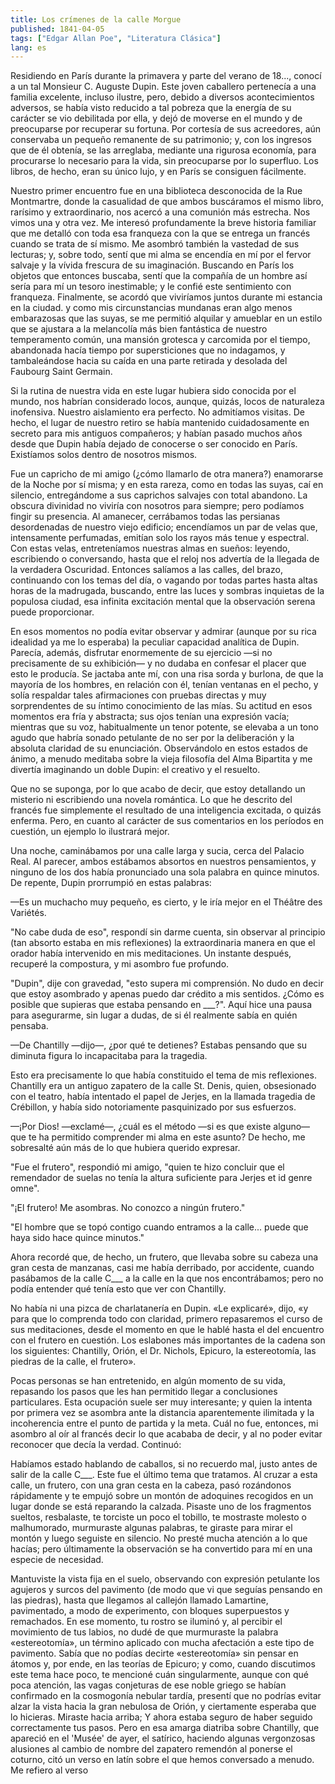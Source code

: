 ```yaml
---
title: Los crímenes de la calle Morgue
published: 1841-04-05
tags: ["Edgar Allan Poe", "Literatura Clásica"]
lang: es
---
```


Residiendo en París durante la primavera y parte del verano de 18..., conocí a un tal Monsieur C. Auguste Dupin. Este joven caballero pertenecía a una familia excelente, incluso ilustre, pero, debido a diversos acontecimientos adversos, se había visto reducido a tal pobreza que la energía de su carácter se vio debilitada por ella, y dejó de moverse en el mundo y de preocuparse por recuperar su fortuna. Por cortesía de sus acreedores, aún conservaba un pequeño remanente de su patrimonio; y, con los ingresos que de él obtenía, se las arreglaba, mediante una rigurosa economía, para procurarse lo necesario para la vida, sin preocuparse por lo superfluo. Los libros, de hecho, eran su único lujo, y en París se consiguen fácilmente.

Nuestro primer encuentro fue en una biblioteca desconocida de la Rue Montmartre, donde la casualidad de que ambos buscáramos el mismo libro, rarísimo y extraordinario, nos acercó a una comunión más estrecha. Nos vimos una y otra vez. Me interesó profundamente la breve historia familiar que me detalló con toda esa franqueza con la que se entrega un francés cuando se trata de sí mismo. Me asombró también la vastedad de sus lecturas; y, sobre todo, sentí que mi alma se encendía en mí por el fervor salvaje y la vívida frescura de su imaginación. Buscando en París los objetos que entonces buscaba, sentí que la compañía de un hombre así sería para mí un tesoro inestimable; y le confié este sentimiento con franqueza. Finalmente, se acordó que viviríamos juntos durante mi estancia en la ciudad. y como mis circunstancias mundanas eran algo menos embarazosas que las suyas, se me permitió alquilar y amueblar en un estilo que se ajustara a la melancolía más bien fantástica de nuestro temperamento común, una mansión grotesca y carcomida por el tiempo, abandonada hacía tiempo por supersticiones que no indagamos, y tambaleándose hacia su caída en una parte retirada y desolada del Faubourg Saint Germain.

Si la rutina de nuestra vida en este lugar hubiera sido conocida por el mundo, nos habrían considerado locos, aunque, quizás, locos de naturaleza inofensiva. Nuestro aislamiento era perfecto. No admitíamos visitas. De hecho, el lugar de nuestro retiro se había mantenido cuidadosamente en secreto para mis antiguos compañeros; y habían pasado muchos años desde que Dupin había dejado de conocerse o ser conocido en París. Existíamos solos dentro de nosotros mismos.

Fue un capricho de mi amigo (¿cómo llamarlo de otra manera?) enamorarse de la Noche por sí misma; y en esta rareza, como en todas las suyas, caí en silencio, entregándome a sus caprichos salvajes con total abandono. La obscura divinidad no viviría con nosotros para siempre; pero podíamos fingir su presencia. Al amanecer, cerrábamos todas las persianas desordenadas de nuestro viejo edificio; encendíamos un par de velas que, intensamente perfumadas, emitían solo los rayos más tenue y espectral. Con estas velas, entreteníamos nuestras almas en sueños: leyendo, escribiendo o conversando, hasta que el reloj nos advertía de la llegada de la verdadera Oscuridad. Entonces salíamos a las calles, del brazo, continuando con los temas del día, o vagando por todas partes hasta altas horas de la madrugada, buscando, entre las luces y sombras inquietas de la populosa ciudad, esa infinita excitación mental que la observación serena puede proporcionar.

En esos momentos no podía evitar observar y admirar (aunque por su rica idealidad ya me lo esperaba) la peculiar capacidad analítica de Dupin. Parecía, además, disfrutar enormemente de su ejercicio —si no precisamente de su exhibición— y no dudaba en confesar el placer que esto le producía. Se jactaba ante mí, con una risa sorda y burlona, de que la mayoría de los hombres, en relación con él, tenían ventanas en el pecho, y solía respaldar tales afirmaciones con pruebas directas y muy sorprendentes de su íntimo conocimiento de las mías. Su actitud en esos momentos era fría y abstracta; sus ojos tenían una expresión vacía; mientras que su voz, habitualmente un tenor potente, se elevaba a un tono agudo que habría sonado petulante de no ser por la deliberación y la absoluta claridad de su enunciación. Observándolo en estos estados de ánimo, a menudo meditaba sobre la vieja filosofía del Alma Bipartita y me divertía imaginando un doble Dupin: el creativo y el resuelto.

Que no se suponga, por lo que acabo de decir, que estoy detallando un misterio ni escribiendo una novela romántica. Lo que he descrito del francés fue simplemente el resultado de una inteligencia excitada, o quizás enferma. Pero, en cuanto al carácter de sus comentarios en los períodos en cuestión, un ejemplo lo ilustrará mejor.

Una noche, caminábamos por una calle larga y sucia, cerca del Palacio Real. Al parecer, ambos estábamos absortos en nuestros pensamientos, y ninguno de los dos había pronunciado una sola palabra en quince minutos. De repente, Dupin prorrumpió en estas palabras:

—Es un muchacho muy pequeño, es cierto, y le iría mejor en el Théâtre des Variétés.

"No cabe duda de eso", respondí sin darme cuenta, sin observar al principio (tan absorto estaba en mis reflexiones) la extraordinaria manera en que el orador había intervenido en mis meditaciones. Un instante después, recuperé la compostura, y mi asombro fue profundo.

"Dupin", dije con gravedad, "esto supera mi comprensión. No dudo en decir que estoy asombrado y apenas puedo dar crédito a mis sentidos. ¿Cómo es posible que supieras que estaba pensando en ___?". Aquí hice una pausa para asegurarme, sin lugar a dudas, de si él realmente sabía en quién pensaba.

—De Chantilly —dijo—, ¿por qué te detienes? Estabas pensando que su diminuta figura lo incapacitaba para la tragedia.

Esto era precisamente lo que había constituido el tema de mis reflexiones. Chantilly era un antiguo zapatero de la calle St. Denis, quien, obsesionado con el teatro, había intentado el papel de Jerjes, en la llamada tragedia de Crébillon, y había sido notoriamente pasquinizado por sus esfuerzos.

—¡Por Dios! —exclamé—, ¿cuál es el método —si es que existe alguno— que te ha permitido comprender mi alma en este asunto? De hecho, me sobresalté aún más de lo que hubiera querido expresar.

"Fue el frutero", respondió mi amigo, "quien te hizo concluir que el remendador de suelas no tenía la altura suficiente para Jerjes et id genre omne".

"¡El frutero! Me asombras. No conozco a ningún frutero."

"El hombre que se topó contigo cuando entramos a la calle... puede que haya sido hace quince minutos."

Ahora recordé que, de hecho, un frutero, que llevaba sobre su cabeza una gran cesta de manzanas, casi me había derribado, por accidente, cuando pasábamos de la calle C___ a la calle en la que nos encontrábamos; pero no podía entender qué tenía esto que ver con Chantilly.

No había ni una pizca de charlatanería en Dupin. «Le explicaré», dijo, «y para que lo comprenda todo con claridad, primero repasaremos el curso de sus meditaciones, desde el momento en que le hablé hasta el del encuentro con el frutero en cuestión. Los eslabones más importantes de la cadena son los siguientes: Chantilly, Orión, el Dr. Nichols, Epicuro, la estereotomía, las piedras de la calle, el frutero».

Pocas personas se han entretenido, en algún momento de su vida, repasando los pasos que les han permitido llegar a conclusiones particulares. Esta ocupación suele ser muy interesante; y quien la intenta por primera vez se asombra ante la distancia aparentemente ilimitada y la incoherencia entre el punto de partida y la meta. Cuál no fue, entonces, mi asombro al oír al francés decir lo que acababa de decir, y al no poder evitar reconocer que decía la verdad. Continuó:

Habíamos estado hablando de caballos, si no recuerdo mal, justo antes de salir de la calle C___. Este fue el último tema que tratamos. Al cruzar a esta calle, un frutero, con una gran cesta en la cabeza, pasó rozándonos rápidamente y te empujó sobre un montón de adoquines recogidos en un lugar donde se está reparando la calzada. Pisaste uno de los fragmentos sueltos, resbalaste, te torciste un poco el tobillo, te mostraste molesto o malhumorado, murmuraste algunas palabras, te giraste para mirar el montón y luego seguiste en silencio. No presté mucha atención a lo que hacías; pero últimamente la observación se ha convertido para mí en una especie de necesidad.

Mantuviste la vista fija en el suelo, observando con expresión petulante los agujeros y surcos del pavimento (de modo que vi que seguías pensando en las piedras), hasta que llegamos al callejón llamado Lamartine, pavimentado, a modo de experimento, con bloques superpuestos y remachados. En ese momento, tu rostro se iluminó y, al percibir el movimiento de tus labios, no dudé de que murmuraste la palabra «estereotomía», un término aplicado con mucha afectación a este tipo de pavimento. Sabía que no podías decirte «estereotomía» sin pensar en átomos y, por ende, en las teorías de Epicuro; y como, cuando discutimos este tema hace poco, te mencioné cuán singularmente, aunque con qué poca atención, las vagas conjeturas de ese noble griego se habían confirmado en la cosmogonía nebular tardía, presentí que no podrías evitar alzar la vista hacia la gran nebulosa de Orión, y ciertamente esperaba que lo hicieras. Miraste hacia arriba; Y ahora estaba seguro de haber seguido correctamente tus pasos. Pero en esa amarga diatriba sobre Chantilly, que apareció en el 'Musée' de ayer, el satírico, haciendo algunas vergonzosas alusiones al cambio de nombre del zapatero remendón al ponerse el coturno, citó un verso en latín sobre el que hemos conversado a menudo. Me refiero al verso
